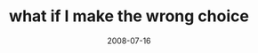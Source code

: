 ---
layout: base.njk
title : 'what if I make the wrong choice' 
view_title : 'what if I make the wrong choice' 
year : '2008' 
date : '2008-07-16' 
img_file : '/drawing/whatifimakethewrongchoice.jpg' 
html_file : 'whatifimakethewrongchoice' 
next_html : 'weareempty.html' 
year_order : '316' 
permalink : "title/{{html_file}}.html"
---